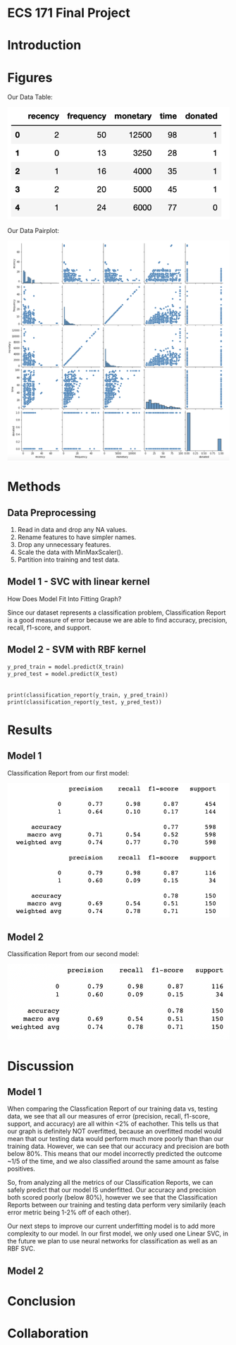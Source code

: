 # ECS 171 Final Project

# Introduction

# Figures
Our Data Table:

![Data Table](project_images/Data%20Table.png)

Our Data Pairplot:

![Data Pairplot](project_images/Data%20Pairplot.png)

# Methods

## Data Preprocessing

1. Read in data and drop any NA values.
2. Rename features to have simpler names.
3. Drop any unnecessary features.
4. Scale the data with MinMaxScaler().
5. Partition into training and test data.


## Model 1 - SVC with linear kernel

How Does Model Fit Into Fitting Graph?

Since our dataset represents a classification problem, Classification Report is a good measure of error because we are able to find accuracy, precision, recall, f1-score, and support. 

## Model 2 - SVM with RBF kernel


```
y_pred_train = model.predict(X_train)
y_pred_test = model.predict(X_test)


print(classification_report(y_train, y_pred_train))
print(classification_report(y_test, y_pred_test))
```

# Results

## Model 1

Classification Report from our first model: 

![Classification Report Model 1](project_images/Classification%20Report%20-%20Model%201.png)

## Model 2

Classification Report from our second model:

![Classification Report Model 2](project_images/Classification%20Report%20-%20Model%202.png)

# Discussion

## Model 1

When comparing the Classfication Report of our training data vs, testing data, we see that all our measures of error (precision, recall, f1-score, support, and accuracy) are all within <2% of eachother. This tells us that our graph is definitely NOT overfitted, because an overfitted model would mean that our testing data would perform much more poorly than than our training data. However, we can see that our accuracy and precision are both below 80%. This means that our model incorrectly predicted the outcome ~1/5 of the time, and we also classified around the same amount as false positives. 

So, from analyzing all the metrics of our Classification Reports, we can safely predict that our model IS underfitted. Our accuracy and precision both scored poorly (below 80%), however we see that the Classification Reports between our training and testing data perform very similarily (each error metric being 1-2% off of each other). 

Our next steps to improve our current underfitting model is to add more complexity to our model. In our first model, we only used one Linear SVC, in the future we plan to use neural networks for classification as well as an RBF SVC. 

## Model 2


# Conclusion

# Collaboration
